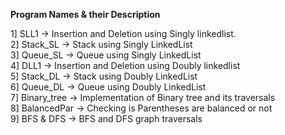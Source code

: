 **Program Names & their Description**

1] SLL1 -> Insertion and Deletion using Singly linkedlist.  
2] Stack_SL -> Stack using Singly LinkedList  
3] Queue_SL -> Queue using Singly LinkedList  
4] DLL1 -> Insertion and Deletion using Doubly linkedlist  
5] Stack_DL -> Stack using Doubly LinkedList  
6] Queue_DL -> Queue using Doubly LinkedList  
7] Binary_tree -> Implementation of Binary tree and its traversals  
8] BalancedPar -> Checking is Parentheses are balanced or not  
9] BFS & DFS -> BFS and DFS graph traversals
